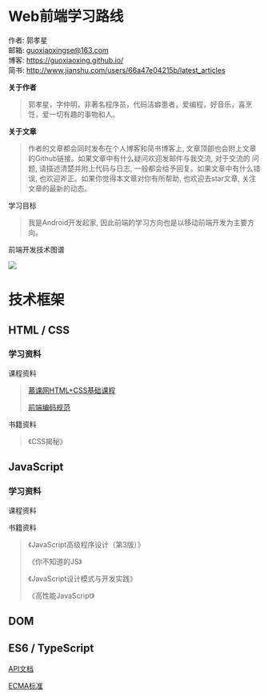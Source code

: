 # Web前端学习路线

作者: 郭孝星  
邮箱: guoxiaoxingse@163.com  
博客: https://guoxiaoxing.github.io/  
简书: http://www.jianshu.com/users/66a47e04215b/latest_articles

**关于作者**

>郭孝星，字仲明，非著名程序员，代码洁癖患者，爱编程，好音乐，喜烹饪，爱一切有趣的事物和人。

**关于文章**

>作者的文章都会同时发布在个人博客和简书博客上, 文章顶部也会附上文章的Github链接。如果文章中有什么疑问欢迎发邮件与我交流, 对于交流的
问题, 请描述清楚并附上代码与日志, 一般都会给予回复。如果文章中有什么错误, 也欢迎斧正。如果你觉得本文章对你有所帮助, 也欢迎去star文章, 
关注文章的最新的动态。


学习目标

>我是Android开发起家, 因此前端的学习方向也是以移动前端开发为主要方向。


前端开发技术图谱

![](https://github.com/guoxiaoxing/web-front-end-learning-route/raw/master/art/web-front-end-skill-map.png)

# 技术框架
 
## HTML / CSS

### 学习资料

课程资料

>[慕课网HTML+CSS基础课程](http://www.imooc.com/learn/9)
>
>[前端编码规范](https://github.com/ecomfe/spec)

书籍资料

>《CSS揭秘》
 
## JavaScript

### 学习资料

课程资料

书籍资料

>《JavaScript高级程序设计（第3版）》
>
>《你不知道的JS》
> 
>《JavaScript设计模式与开发实践》
>
>《高性能JavaScript》                                                                                                                                                                                                                                                                            

## DOM
   
## ES6 / TypeScript 

[API文档](http://devdocs.io/)

[ECMA标准](http://www.ecma-international.org/default.htm)

